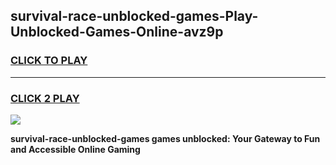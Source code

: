 
## survival-race-unblocked-games-Play-Unblocked-Games-Online-avz9p
<h3>
<a href="https://premium76.site?title=survival-race-unblocked-games&ref=25A">CLICK TO PLAY</a></h3>
<hr>

<h3>
<a href="https://premium76.site?title=survival-race-unblocked-games&ref=25A">CLICK 2 PLAY</a>
  
</h3>

<a href="https://premium76.site?title=survival-race-unblocked-games&ref=25A"><img src="https://clearcache.store/games.png"></a>


**survival-race-unblocked-games games unblocked: Your Gateway to Fun and Accessible Online Gaming**
